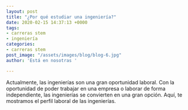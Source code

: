 ```yaml
---
layout: post
title: "¿Por qué estudiar una ingeniería?"
date: 2020-02-15 14:37:13 +0000
tags:
- carreras stem
- ingeniería
categories:
- carreras stem
post_image: "/assets/images/blog/blog-6.jpg"
author: 'Está en nosotras '

---
```

<p>Actualmente, las ingenierías son una gran oportunidad laboral. Con la oportunidad de poder trabajar en una empresa o laborar de forma independiente, las ingenierías se convierten en una gran opción. Aquí, te mostramos el perfil laboral de las ingenierías. </p>
